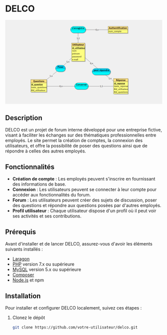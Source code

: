 # DELCO 
![Texte alternatif](DELCO/d0.png)

## Description

DELCO est un projet de forum interne développé pour une entreprise fictive, visant à faciliter les échanges sur des thématiques professionnelles entre employés. 
Le site permet la création de comptes, la connexion des utilisateurs, et offre la possibilité de poser des questions ainsi que de répondre à celles des autres employés.

## Fonctionnalités

- **Création de compte** : Les employés peuvent s'inscrire en fournissant des informations de base.
- **Connexion** : Les utilisateurs peuvent se connecter à leur compte pour accéder aux fonctionnalités du forum.
- **Forum** : Les utilisateurs peuvent créer des sujets de discussion, poser des questions et répondre aux questions posées par d'autres employés.
- **Profil utilisateur** : Chaque utilisateur dispose d'un profil où il peut voir ses activités et ses contributions.

## Prérequis

Avant d'installer et de lancer DELCO, assurez-vous d'avoir les éléments suivants installés :

- [Laragon](https://laragon.org/)
- [PHP](https://www.php.net/) version 7.x ou supérieure
- [MySQL](https://www.mysql.com/) version 5.x ou supérieure
- [Composer](https://getcomposer.org/)
- [Node.js](https://nodejs.org/) et npm

## Installation

Pour installer et configurer DELCO localement, suivez ces étapes :

1. Clonez le dépôt
   ```sh
   git clone https://github.com/votre-utilisateur/delco.git
